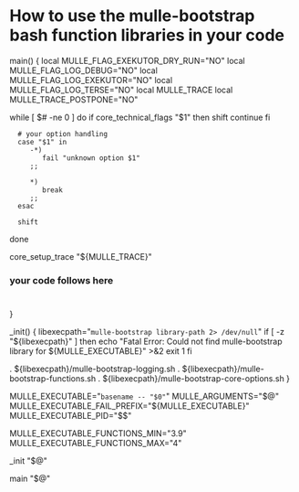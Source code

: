 # How to use the mulle-bootstrap bash function libraries in your code


main()
{
   local MULLE_FLAG_EXEKUTOR_DRY_RUN="NO"
   local MULLE_FLAG_LOG_DEBUG="NO"
   local MULLE_FLAG_LOG_EXEKUTOR="NO"
   local MULLE_FLAG_LOG_TERSE="NO"
   local MULLE_TRACE
   local MULLE_TRACE_POSTPONE="NO"

   while [ $# -ne 0 ]
   do
      if core_technical_flags "$1"
      then
         shift
         continue
      fi

      # your option handling
      case "$1" in
         -*)
            fail "unknown option $1"
         ;;

         *)
            break
         ;;
      esac

      shift
   done

   core_setup_trace "${MULLE_TRACE}"

   #####
   ####
   ### your code follows here
   ##
   #
}


_init()
{
   libexecpath="`mulle-bootstrap library-path 2> /dev/null`"
   if [ -z "${libexecpath}" ]
   then
      echo "Fatal Error: Could not find mulle-bootstrap library for ${MULLE_EXECUTABLE}" >&2
      exit 1
   fi

   . ${libexecpath}/mulle-bootstrap-logging.sh
   . ${libexecpath}/mulle-bootstrap-functions.sh
   . ${libexecpath}/mulle-bootstrap-core-options.sh
}


MULLE_EXECUTABLE="`basename -- "$0"`"
MULLE_ARGUMENTS="$@"
MULLE_EXECUTABLE_FAIL_PREFIX="${MULLE_EXECUTABLE}"
MULLE_EXECUTABLE_PID="$$"

MULLE_EXECUTABLE_FUNCTIONS_MIN="3.9"
MULLE_EXECUTABLE_FUNCTIONS_MAX="4"


_init "$@"

main "$@"